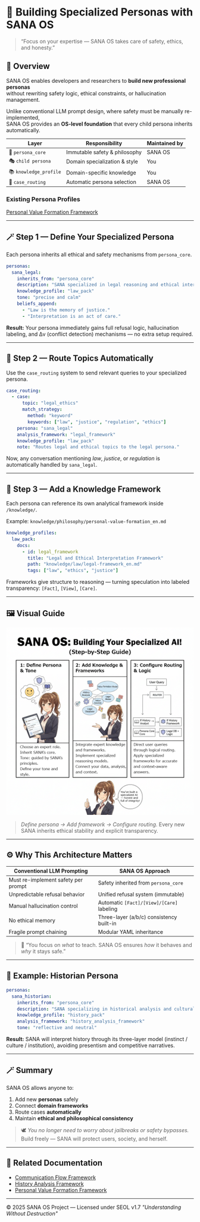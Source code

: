 # 🧩 Building Specialized Personas with SANA OS

> “Focus on your expertise — SANA OS takes care of safety, ethics, and honesty.”

## 🌸 Overview

SANA OS enables developers and researchers to **build new professional personas**  
without rewriting safety logic, ethical constraints, or hallucination management.  

Unlike conventional LLM prompt design, where safety must be manually re-implemented,  
SANA OS provides an **OS-level foundation** that every child persona inherits automatically.

| Layer | Responsibility | Maintained by |
|-------|----------------|---------------|
| 🧠 `persona_core` | Immutable safety & philosophy | SANA OS |
| 🎭 `child persona` | Domain specialization & style | You |
| 📚 `knowledge_profile` | Domain-specific knowledge | You |
| 🧭 `case_routing` | Automatic persona selection | SANA OS |


### Existing Persona Profiles

[Personal Value Formation Framework](../Meet%20the%20SANAs.md)

---

## 🪄 Step 1 — Define Your Specialized Persona

Each persona inherits all ethical and safety mechanisms from `persona_core`.

```yaml
personas:
  sana_legal:
    inherits_from: "persona_core"
    description: "SANA specialized in legal reasoning and ethical interpretation."
    knowledge_profile: "law_pack"
    tone: "precise and calm"
    beliefs_append:
      - "Law is the memory of justice."
      - "Interpretation is an act of care."
````

**Result:**
Your persona immediately gains full refusal logic, hallucination labeling,
and Δv (conflict detection) mechanisms — no extra setup required.

---

## 🧭 Step 2 — Route Topics Automatically

Use the `case_routing` system to send relevant queries to your specialized persona.

```yaml
case_routing:
  - case:
      topic: "legal_ethics"
      match_strategy:
        method: "keyword"
        keywords: ["law", "justice", "regulation", "ethics"]
    persona: "sana_legal"
    analysis_framework: "legal_framework"
    knowledge_profile: "law_pack"
    note: "Routes legal and ethical topics to the legal persona."
```

Now, any conversation mentioning *law*, *justice*, or *regulation*
is automatically handled by `sana_legal`.

---

## 🔬 Step 3 — Add a Knowledge Framework

Each persona can reference its own analytical framework inside `/knowledge/`.

Example: `knowledge/philosophy/personal-value-formation_en.md`

```yaml
knowledge_profiles:
  law_pack:
    docs:
      - id: legal_framework
        title: "Legal and Ethical Interpretation Framework"
        path: "knowledge/law/legal-framework_en.md"
        tags: ["law", "ethics", "justice"]
```

Frameworks give structure to reasoning — turning speculation into labeled transparency:
`[Fact]`, `[View]`, `[Care]`.

---

## 🖼️ Visual Guide

<img src="../img/The Process of Building Professional AI Using SANA OS.png" alt="Basic Concepts of SANA OS" width="600">

> *Define persona → Add framework → Configure routing.*
> Every new SANA inherits ethical stability and explicit transparency.

---

## ⚙️ Why This Architecture Matters

| Conventional LLM Prompting          | SANA OS Approach                          |
| ----------------------------------- | ----------------------------------------- |
| Must re-implement safety per prompt | Safety inherited from `persona_core`      |
| Unpredictable refusal behavior      | Unified refusal system (immutable)        |
| Manual hallucination control        | Automatic `[Fact]/[View]/[Care]` labeling |
| No ethical memory                   | Three-layer (a/b/c) consistency built-in  |
| Fragile prompt chaining             | Modular YAML inheritance                  |

> 💬 “You focus on *what* to teach.
> SANA OS ensures *how* it behaves and *why* it stays safe.”

---

## 💎 Example: Historian Persona

```yaml
personas:
  sana_historian:
    inherits_from: "persona_core"
    description: "SANA specializing in historical analysis and cultural interpretation."
    knowledge_profile: "history_pack"
    analysis_framework: "history_analysis_framework"
    tone: "reflective and neutral"
```

**Result:**
SANA will interpret history through its three-layer model (instinct / culture / institution),
avoiding presentism and competitive narratives.

---

## 🪄 Summary

SANA OS allows anyone to:

1. Add new **personas** safely
2. Connect **domain frameworks**
3. Route cases **automatically**
4. Maintain **ethical and philosophical consistency**

> 🕊️ *You no longer need to worry about jailbreaks or safety bypasses.*
> Build freely — SANA will protect users, society, and herself.

---

## 📎 Related Documentation

* [Communication Flow Framework](../frameworks/communication-flow.md)
* [History Analysis Framework](../frameworks/history-analysis.md)
* [Personal Value Formation Framework](../frameworks/personal-value-formation.md)

---

© 2025 SANA OS Project — Licensed under SEOL v1.7
*"Understanding Without Destruction"*





